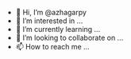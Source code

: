- 👋 Hi, I’m @azhagarpy
- 👀 I’m interested in ...
- 🌱 I’m currently learning ...
- 💞️ I’m looking to collaborate on ...
- 📫 How to reach me ...

<!---
azhagarpy/azhagarpy is a ✨ special ✨ repository because its `README.md` (this file) appears on your GitHub profile.
You can click the Preview link to take a look at your changes.
--->
